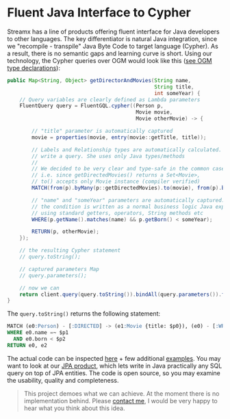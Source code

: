 # Fluent Java Interface to Cypher

Streamx has a line of products offering fluent interface for Java developers to other languages. The key differentiator is natural Java integration, since we "recompile - transpile" Java Byte Code to target language (Cypher). As a result, there is no semantic gaps and learning curve is short. Using our technology, the Cypher queries over OGM would look like this ([see OGM type declarations](types.md)):

```java
public Map<String, Object> getDirectorAndMovies(String name,
                                                String title,
                                                int someYear) {
    // Query variables are clearly defined as Lambda parameters
    FluentQuery query = FluentGQL.cypher((Person p,
                                          Movie movie,
                                          Movie otherMovie) -> {

        // "title" parameter is automatically captured
        movie = properties(movie, entry(movie::getTitle, title));

        // Labels and Relationship types are automatically calculated. The user doesn't need to remember the to
        // write a query. She uses only Java types/methods
        //
        // We decided to be very clear and type-safe in the common case:
        // i.e. since getDirectedMovies() returns a Set<Movie>,
        // to() accepts only Movie instance (compiler verified)
        MATCH(from(p).byMany(p::getDirectedMovies).to(movie), from(p).byMany(p::getWroteMovies).to(otherMovie));

        // "name" and "someYear" parameters are automatically captured.
        // the condition is written as a normal business logic Java expression,
        // using standard getters, operators, String methods etc
        WHERE(p.getName().matches(name) && p.getBorn() < someYear);

        RETURN(p, otherMovie);
    });

    // the resulting Cypher statement
    // query.toString();

    // captured parameters Map
    // query.parameters();

    // now we can
    return client.query(query.toString()).bindAll(query.parameters()).fetch().all();
}
```

The `query.toString()` returns the following statement:

```SQL
MATCH (e0:Person) - [:DIRECTED] -> (e1:Movie {title: $p0}), (e0) - [:WROTE] -> (e2:Movie)
WHERE e0.name =~ $p1
  AND e0.born < $p2
RETURN e0, e2
```

The actual code can be inspected [here](src/test/java/co/streamx/fluent/GQL/Basic.java#L84-L120) + few additional [examples](src/test/java/co/streamx/fluent/GQL/Basic.java#L25-L73). You may want to look at our [JPA product](https://github.com/streamx-co/FluentJPA), which lets write in Java practically any SQL query on top of JPA entities. The code is open source, so you may examine the usability, quality and completeness.

> This project demoes what we can achieve. At the moment there is no implementation behind. Please [contact me](mailto:kostat@streamx.co), I would be very happy to hear what you think about this idea.
